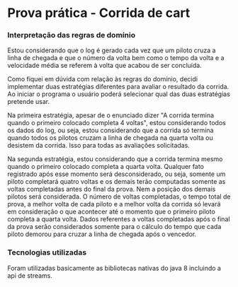 # Prova prática - Corrida de cart
### Interpretação das regras de domínio

Estou considerando que o log é gerado cada vez que um piloto cruza a linha de chegada e que o número da volta bem como o tempo da volta e a velocidade média se referem à volta que acabou de ser concluída.

Como fiquei em dúvida com relação às regras do domínio, decidi implementar duas estratégias diferentes para avaliar o resultado da corrida. Ao iniciar o programa o usuário poderá selecionar qual das duas estratégias pretende usar.

Na primeira estratégia, apesar de o enunciado dizer "A corrida termina quando o primeiro colocado completa 4 voltas", estou considerando todos os dados do log, ou seja, estou considerando que a corrida só termina quando todos os pilotos cruzam a linha de chegada na quarta volta ou desistem da corrida. Isso para todas as avaliações solicitadas.

Na segunda estratégia, estou considerando que a corrida termina mesmo quando o primeiro colocado completa a quarta volta. Qualquer fato registrado após esse momento será desconsiderado, ou seja, somente um piloto completará quatro voltas e os demais terão computadas somente as voltas completadas antes do final da prova. Nem a posição dos demais pilotos será considerada. O número de voltas completadas, o tempo total de prova, a melhor volta de cada piloto e a melhor volta da corrida só levará em consideração o que acontecer até o momento que o primeiro piloto completa a quarta volta. Dados referentes a voltas completadas após o final da prova serão considerados somente para o cálculo do tempo que cada piloto demorou para cruzar a linha de chegada após o vencedor.

### Tecnologias utilizadas

Foram utilizadas basicamente as bibliotecas nativas do java 8 incluindo a api de streams. 